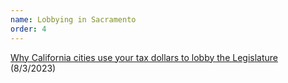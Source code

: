 ```yaml
---
name: Lobbying in Sacramento
order: 4
---
```


[Why California cities use your tax dollars to lobby the Legislature](https://calmatters.org/politics/2023/08/california-cities-lobbying/) (8/3/2023)